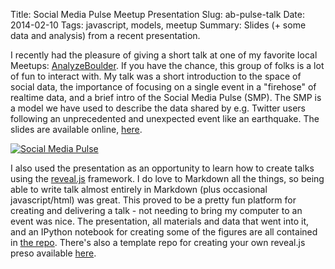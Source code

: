 Title: Social Media Pulse Meetup Presentation
Slug: ab-pulse-talk 
Date: 2014-02-10 
Tags: javascript, models, meetup 
Summary: Slides (+ some data and analysis) from a recent presentation. 


I recently had the pleasure of giving a short talk at one of my favorite local Meetups: [AnalyzeBoulder](http://www.meetup.com/Analyze-Boulder/events/156806792/). If you have the chance, this group of folks is a lot of fun to interact with. My talk was a short introduction to the space of social data, the importance of focusing on a single event in a "firehose" of realtime data, and a brief intro of the Social Media Pulse (SMP). The SMP is a model we have used to describe the data shared by e.g. Twitter users following an unprecedented and unexpected event like an earthquake. The slides are available online, [here](http://jrmontag.github.io/AnalyzeBoulder-SocialPulse/). 

[![Social Media Pulse]({filename}/images/AB-pulse.png)][1]

  [1]: https://github.com/jrmontag/AnalyzeBoulder-SocialPulse 

I also used the presentation as an opportunity to learn how to create talks using the [reveal.js](http://lab.hakim.se/reveal-js/#/) framework. I do love to Markdown all the things, so being able to write talk almost entirely in Markdown (plus occasional javascript/html) was great. This proved to be a pretty fun platform for creating and delivering a talk - not needing to bring my computer to an event was nice. The presentation, all materials and data that went into it, and an IPython notebook for creating some of the figures are all contained in [the repo](https://github.com/jrmontag/AnalyzeBoulder-SocialPulse). There's also a template repo for creating your own reveal.js preso available [here](https://github.com/jrmontag/reveal-template). 


